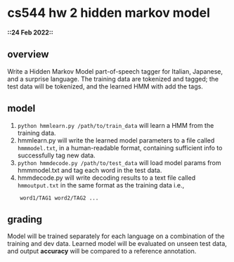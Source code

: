 # cs544 hw 2 hidden markov model

**::24 Feb 2022::**

## overview
Write a Hidden Markov Model part-of-speech tagger for Italian, Japanese, and a surprise language. The training data are tokenized and tagged; the test data will be tokenized, and the learned HMM with add the tags. 

## model
1. `python hmmlearn.py /path/to/train_data`  will learn a HMM from the training data.
2. hmmlearn.py will write the learned model parameters to a file called `hmmmodel.txt`, in a human-readable format, containing sufficient info to successfully tag new data.
3. `python hmmdecode.py /path/to/test_data` will load model params from hmmmodel.txt and tag each word in the test data.
4. hmmdecode.py will write decoding results to a text file called `hmmoutput.txt` in the same format as the training data i.e.,
```
    word1/TAG1 word2/TAG2 ...
```

## grading
Model will be trained separately for each language on a combination of the training and dev data. Learned model will be evaluated on unseen test data, and output **accuracy** will be compared to a reference annotation. 
